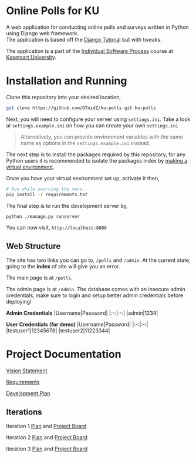 # Online Polls for KU

A web application for conducting online polls and surveys written in Python using Django web framework.<br>
The application is based off the [Django Tutorial][django-tutorial] but with tweaks.

The application is a part of the [Individual Software Process](https://cpske.github.io/ISP) course at [Kasetsart University](https://ku.ac.th/).

# Installation and Running

Clone this repository into your desired location,

```bash
git clone https://github.com/GToidZ/ku-polls.git ku-polls
```

Next, you will need to configure your server using `settings.ini`. Take a look at `settings.example.ini` on how you can create your own `settings.ini`

> Alternatively, you can provide environment variables with the same name as options in the `settings.example.ini` instead.

The next step is to install the packages required by this repository, for any Python users it is recommended to isolate the packages index by [making a virtual environment][howto-venv].

Once you have your virtual environment set up, activate it then,

```bash
# Run while sourcing the venv.
pip install -r requirements.txt
```

The final step is to run the development server by,

```bash
python ./manage.py runserver
```

You can now visit, `http://localhost:8000`

## Web Structure
The site has two links you can go to, `/polls` and `/admin`. At the current state, going to the **index** of site will give you an error.

The main page is at `/polls`.

The admin page is at `/admin`. The database comes with an insecure admin credentials, make sure to login and setup better admin credentials before deploying!

**Admin Credentials**
|Username|Password|
|:-:|:-:|
|admin|1234|

**User Credentials (for demo)**
|Username|Password|
|:-:|:-:|
|testuser1|12345678|
|testuser2|11223344|

# Project Documentation

[Vision Statement](https://github.com/GToidZ/ku-polls/wiki/Vision-Statement)

[Requirements](https://github.com/GToidZ/ku-polls/wiki/Requirements)

[Development Plan](https://github.com/GToidZ/ku-polls/wiki/Development-Plan)

## Iterations

Iteration 1 [Plan](https://github.com/GToidZ/ku-polls/wiki/Iteration-1-Plan) and [Project Board](https://github.com/users/GToidZ/projects/4/views/2)

Iteration 2 [Plan](https://github.com/GToidZ/ku-polls/wiki/Iteration-2-Plan) and [Project Board](https://github.com/users/GToidZ/projects/4/views/5)

Iteration 3 [Plan](https://github.com/GToidZ/ku-polls/wiki/Iteration-3-Plan) and [Project Board](https://github.com/users/GToidZ/projects/4/views/6)

<!-- Using absolute paths for wiki, since it could break clones and forks. -->

[django-tutorial]: https://docs.djangoproject.com/en/4.1/intro/tutorial01/
[howto-venv]: https://docs.python.org/3/library/venv.html#creating-virtual-environments
